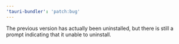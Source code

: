 ```yaml
---
'tauri-bundler': 'patch:bug'
---
```


The previous version has actually been uninstalled, but there is still a prompt indicating that it unable to uninstall.
